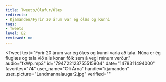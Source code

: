 ```yaml
---
title: Tweets/Ólafur/Ólæs
redirects:
- Kjamanden/Fyrir 20 árum var ég ólæs og kunni
tags:
- Tweets
level: B2
reviewed: no
---
```


<Tweet
text="Fyrir 20 árum var ég ólæs og kunni varla að tala. Núna er ég fluglæs og tala við alls konar fólk sem á vegi mínum verður."
audio="fxWp.mp3"
id="794722123755515904"
date="1478311494000"
favorites="74"
user_name="Óli Árna"
handle="kjamanden"
user_picture="Landmannalaugar2.jpg"
verified=""
></Tweet>


